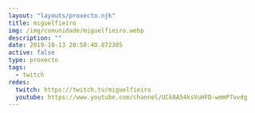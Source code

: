 ```yaml
---
layout: "layouts/proxecto.njk"
title: miguelfieiro
img: /img/comunidade/miguelfieiro.webp
description: ""
date: 2019-10-13 20:50:40.872305
active: false
type: proxecto
tags:
  - twitch
redes:
  twitch: https://twitch.tv/miguelfieiro
  youtube: https://www.youtube.com/channel/UCk8A54ksVuHFD-wmmP7uvdg
---
```

